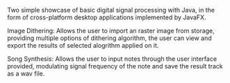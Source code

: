 Two simple showcase of basic digital signal processing with Java, in the form of cross-platform desktop applications implemented by JavaFX.

Image Dithering: Allows the user to import an raster image from storage, providing multiple options of dithering algorithm, the user can view and export the results of selected alogrithm applied on it.

Song Synthesis: Allows the user to input notes through the user interface provided, modulating signal frequency of the note and save the result track as a wav file. 
